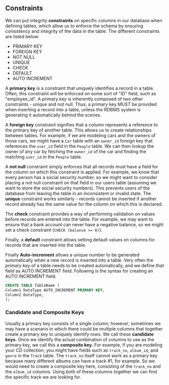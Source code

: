 ## Constraints

We can put integrity **constraints** on specific columns in our database when defining tables, which allow us to enforce the schema by ensuring consistency and integrity of the data in the table. The different constraints are listed below:

* PRIMARY KEY
* FOREIGN KEY
* NOT NULL
* UNIQUE
* CHECK
* DEFAULT
* AUTO INCREMENT

A **primary key** is a constraint that uniquely identifies a record in a table. Often, this constraint will be enforced on some sort of "ID" field, such as "employee_id". A primary key is inherently composed of two other constraints - unique and not null. Thus, a primary key *MUST* be provided when inserting a record into a table, unless the RDBMS system is generating it automatically behind the scenes.

A **foreign key** constraint signifies that a column represents a reference to the primary key of another table. This allows us to create relationships between tables. For example, if we are modeling cars and the owners of those cars, we might have a `Car` table with an `owner_id` foreign key that references the `user_id` field in the `People` table. We can then lookup the owner of any car by fetching the `owner_id` of the car and finding the matching `user_id` in the `People` table.

A **not null** constraint simply enforces that all records must have a field for the column on which this constraint is applied. For example, we know that every person has a social security number, so we might want to consider placing a not null constraint on that field in our users table (assuming we want to store the social security numbers). This prevents users of the database from leaving the table in an inconsistent or invalid state. The **unique** constraint works similarly - records cannot be inserted if another record already has the same value for the column on which this is declared.

The **check** constraint provides a way of performing validation on values before records are entered into the table. For example, we may want to ensure that a bank account can never have a negative balance, so we might set a check constraint (`CHECK (balance >= 0)`).

Finally, a **default** constraint allows setting default values on columns for records that are inserted into the table.

Finally **Auto-increment** allows a unique number to be generated automatically when a new record is inserted into a table. Very often the *primary key* of a table needs to be created automatically, and we define that field as AUTO INCREMENT field. Following is the syntax for creating an AUTO INCREMENT field.

```SQL
CREATE TABLE TableName (
Column1 DataType AUTO_INCREMENT PRIMARY KEY,
Column2 DataType, 
);
```

### Candidate and Composite Keys

Usually a primary key consists of a single column; however, sometimes we may have a scenario in which there could be multiple columns that together create a primary key to uniquely identify rows. We call these **candidate keys**. Once we identify the actual combination of columns to use as the primary key, we call this a **composite key**. For example, if you are modeling your CD collection, you might have fields such as `track_no`, `album_id`, and `genre` in the `Track` table. The `track_no` itself cannot work as a primary key because many different albums can have a track #1, for example. So we would need to create a composite key here, consisting of the `track_no` and the `album_id` columns. Using both of these columns together we can find the specific track we are looking for.
